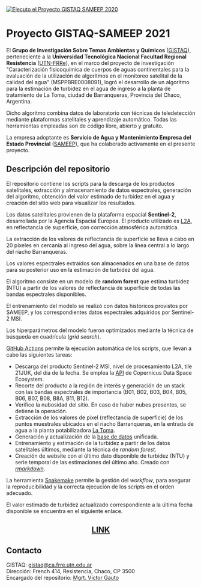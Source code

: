 [![Ejecuto el Proyecto GISTAQ SAMEEP 2020](https://github.com/vhgauto/sameep/actions/workflows/run_pipeline.yml/badge.svg)](https://github.com/vhgauto/sameep/actions/workflows/run_pipeline.yml)

# Proyecto GISTAQ-SAMEEP 2021

El **Grupo de Investigación Sobre Temas Ambientas y Químicos** ([GISTAQ](https://www.facebook.com/GISTAQ/)), perteneciente a la **Universidad Tecnológica Nacional Facultad Regional Resistencia** ([UTN-FRRe](https://www.frre.utn.edu.ar/)), en el marco del proyecto de investigación "Caracterización fisicoquímica de cuerpos de aguas continentales para la evaluación de la utilización de algoritmos en el monitoreo satelital de la calidad del agua" (MSPPBRE0008091), logró el desarrollo de un algoritmo para la estimación de turbidez en el agua de ingreso a la planta de tratamiento de La Toma, ciudad de Barranqueras, Provincia del Chaco, Argentina.

Dicho algoritmo combina datos de laboratorio con técnicas de teledetección mediante plataformas satelitales y aprendizaje automático. Todas las herramientas empleadas son de código libre, abierto y gratuito.

La empresa adoptante es **Servicio de Agua y Mantenimiento Empresa del Estado Provincial** ([SAMEEP](https://sameep.gob.ar/)), que ha colaborado activamente en el presente proyecto.

## Descripción del repositorio

El repositorio contiene los scripts para la descarga de los productos satelitales, extracción y almacenamiento de datos espectrales, generación del algoritmo, obtención del valor estimado de turbidez en el agua y creación del sitio web para visualizar los resultados.

Los datos satelitales provienen de la plataforma espacial **Sentinel-2**, desarrollada por la Agencia Espacial Europea. El producto utilizado es [L2A](https://sentinels.copernicus.eu/web/sentinel/user-guides/sentinel-2-msi/processing-levels/level-2), en reflectancia de superficie, con corrección atmosférica automática.

La extracción de los valores de reflectancia de superficie se lleva a cabo en 20 píxeles en cercanía al ingreso del agua, sobre la línea central a lo largo del riacho Barranqueras.

Los valores espectrales extraídos son almacenados en una base de datos para su posterior uso en la estimación de turbidez del agua.

El algoritmo consiste en un modelo de **random forest** que estima turbidez (NTU) a partir de los valores de reflectancia de superficie de todas las bandas espectrales disponibles.

El entrenamiento del modelo se realizó con datos históricos provistos por SAMEEP, y los correspondientes datos espectrales adquiridos por Sentinel-2 MSI.

Los hiperparámetros del modelo fueron optimizados mediante la técnica de búsqueda en cuadrícula (*grid search*).

[GitHub Actions](https://docs.github.com/es/actions) permite la ejecución automática de los scripts, que llevan a cabo las siguientes tareas:

- Descarga del producto Sentinel-2 MSI, nivel de procesamiento L2A, tile 21JUK, del día de la fecha. Se emplea la [API](https://documentation.dataspace.copernicus.eu/APIs/OData.html) de Copernicus Data Space Ecosystem.
- Recorte del producto a la región de interés y generación de un stack con las bandas espectrales de importancia (B01, B02, B03, B04, B05, B06, B07, B08, B8A, B11, B12).
- Verifico la nubosidad del sitio. En caso de haber nubes presentes, se detiene la operación.
- Extracción de los valores de píxel (reflectancia de superficie) de los puntos muestrales ubicados en el riacho Barranqueras, en la entrada de agua a la planta potabilizadora [La Toma](https://goo.gl/maps/WMDzJCJnPCbFjQhb8).
- Generación y actualización de la [base de datos](https://github.com/vhgauto/sameep/blob/main/datos/base_de_datos_gis.tsv) unificada.
- Entrenamiento y estimación de la turbidez a partir de los datos satelitales últimos, mediante la técnica de *random forest*.
- Creación de website con el último dato disponible de turbidez (NTU) y serie temporal de las estimaciones del último año. Creado con [*rmarkdown*](https://rmarkdown.rstudio.com/).


La herramienta [Snakemake](https://snakemake.github.io/) permite la gestión del *workflow*, para asegurar la reproducibilidad y la correcta ejecución de los scripts en el orden adecuado.

El valor estimado de turbidez actualizado correspondiente a la última fecha disponible se encuentra en el siguiente enlace.

## <center>[LINK](https://vhgauto.github.io/sameep/)</center>

## Contacto

GISTAQ: [gistaq@ca.frre.utn.edu.ar](mailto:gistaq@ca.frre.utn.edu.ar)  
Dirección: French 414, Resistencia, Chaco, CP 3500  
Encargado del repositorio: [Mgrt. Víctor Gauto](mailto:victor.gauto@outlook.com)
